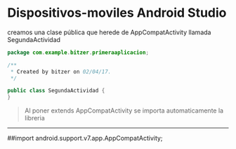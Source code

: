 # Dispositivos-moviles Android Studio
creamos una clase pública que herede de AppCompatActivity llamada SegundaActividad
```java
package com.example.bitzer.primeraaplicacion;

/**
 * Created by bitzer on 02/04/17.
 */

public class SegundaActividad {
}
```
>Al poner extends AppCompatActivity se importa automaticamente la libreria 
***
##import android.support.v7.app.AppCompatActivity;

